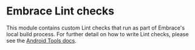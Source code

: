 # Embrace Lint checks

This module contains custom Lint checks that run as part of Embrace's local build process.
For further detail on how to write Lint checks, please see the
[Android Tools docs](https://googlesamples.github.io/android-custom-lint-rules/index.html).